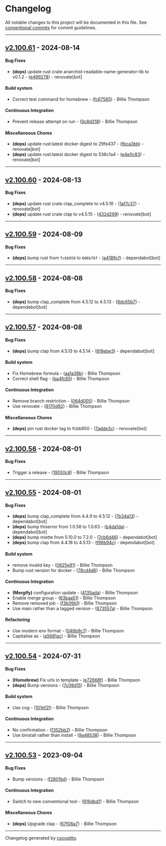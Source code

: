 # Changelog
All notable changes to this project will be documented in this file. See [conventional commits](https://www.conventionalcommits.org/) for commit guidelines.

- - -
## [v2.100.61](https://github.com/PurpleBooth/readable-name-generator/compare/e4e0c83027e7218f736128e203fa1606f46bcf7b..v2.100.61) - 2024-08-14
#### Bug Fixes
- **(deps)** update rust crate anarchist-readable-name-generator-lib to v0.1.2 - ([e499278](https://github.com/PurpleBooth/readable-name-generator/commit/e49927834d6449ba56e429eb2af9189ecf1c80a1)) - renovate[bot]
#### Build system
- Correct test command for homebrew - ([fc67565](https://github.com/PurpleBooth/readable-name-generator/commit/fc6756521c6eab7f4fd81ec05fe83e3e670ce03c)) - Billie Thompson
#### Continuous Integration
- Prevent release attempt on run - ([0c8d318](https://github.com/PurpleBooth/readable-name-generator/commit/0c8d31826cc11d5c76f71f1cc5e3f8e5c4fc36d0)) - Billie Thompson
#### Miscellaneous Chores
- **(deps)** update rust:latest docker digest to 29fe437 - ([fbca3bb](https://github.com/PurpleBooth/readable-name-generator/commit/fbca3bb692f16e37a2000c329cea9155a54c2fc3)) - renovate[bot]
- **(deps)** update rust:latest docker digest to 536c1a4 - ([e4e0c83](https://github.com/PurpleBooth/readable-name-generator/commit/e4e0c83027e7218f736128e203fa1606f46bcf7b)) - renovate[bot]

- - -

## [v2.100.60](https://github.com/PurpleBooth/readable-name-generator/compare/432d2997dc4312eedd6e9684f174e964dbf1e914..v2.100.60) - 2024-08-13
#### Bug Fixes
- **(deps)** update rust crate clap_complete to v4.5.16 - ([1af7c37](https://github.com/PurpleBooth/readable-name-generator/commit/1af7c3776e691a7dbc8eaef76d5490f2fbc822e6)) - renovate[bot]
- **(deps)** update rust crate clap to v4.5.15 - ([432d299](https://github.com/PurpleBooth/readable-name-generator/commit/432d2997dc4312eedd6e9684f174e964dbf1e914)) - renovate[bot]

- - -

## [v2.100.59](https://github.com/PurpleBooth/readable-name-generator/compare/a4189cf465e29f36ab3d47ef5df753ed5d0cb2a9..v2.100.59) - 2024-08-09
#### Bug Fixes
- **(deps)** bump rust from `fcbb950` to `606b76f` - ([a4189cf](https://github.com/PurpleBooth/readable-name-generator/commit/a4189cf465e29f36ab3d47ef5df753ed5d0cb2a9)) - dependabot[bot]

- - -

## [v2.100.58](https://github.com/PurpleBooth/readable-name-generator/compare/9dc65b77f048105584e4281c382e36f90c51ec33..v2.100.58) - 2024-08-08
#### Bug Fixes
- **(deps)** bump clap_complete from 4.5.12 to 4.5.13 - ([9dc65b7](https://github.com/PurpleBooth/readable-name-generator/commit/9dc65b77f048105584e4281c382e36f90c51ec33)) - dependabot[bot]

- - -

## [v2.100.57](https://github.com/PurpleBooth/readable-name-generator/compare/8170d92f962fc75387a6f0ecbb29abd64f8c0d24..v2.100.57) - 2024-08-08
#### Bug Fixes
- **(deps)** bump clap from 4.5.13 to 4.5.14 - ([6f8ebe3](https://github.com/PurpleBooth/readable-name-generator/commit/6f8ebe31f4c934424e87f1bae1059994cd9cd1e6)) - dependabot[bot]
#### Build system
- Fix Homebrew formula - ([aa1a38b](https://github.com/PurpleBooth/readable-name-generator/commit/aa1a38b335b175dc538fb2e2b63ab12bb43157f5)) - Billie Thompson
- Correct shell flag - ([ba4fc65](https://github.com/PurpleBooth/readable-name-generator/commit/ba4fc6542c790cd29baab5beaa4d722a862f11f7)) - Billie Thompson
#### Continuous Integration
- Remove branch restriction - ([064d005](https://github.com/PurpleBooth/readable-name-generator/commit/064d005119e2166d2b8bdece2e88d3f185684106)) - Billie Thompson
- Use renovate - ([8170d92](https://github.com/PurpleBooth/readable-name-generator/commit/8170d92f962fc75387a6f0ecbb29abd64f8c0d24)) - Billie Thompson
#### Miscellaneous Chores
- **(deps)** pin rust docker tag to fcbb950 - ([7adde3c](https://github.com/PurpleBooth/readable-name-generator/commit/7adde3cb44dc780ce042c95eb7d68f6029ae2089)) - renovate[bot]

- - -

## [v2.100.56](https://github.com/PurpleBooth/readable-name-generator/compare/19550c8b81b92133d724a837dc7f28fd075f422e..v2.100.56) - 2024-08-01
#### Bug Fixes
- Trigger a release - ([19550c8](https://github.com/PurpleBooth/readable-name-generator/commit/19550c8b81b92133d724a837dc7f28fd075f422e)) - Billie Thompson

- - -

## [v2.100.55](https://github.com/PurpleBooth/readable-name-generator/compare/873557a0eeeb7d18536faf040840a52ee94024a1..v2.100.55) - 2024-08-01
#### Bug Fixes
- **(deps)** bump clap_complete from 4.4.9 to 4.5.12 - ([7b34a13](https://github.com/PurpleBooth/readable-name-generator/commit/7b34a133930ed0d791152dd59029e5957de07320)) - dependabot[bot]
- **(deps)** bump thiserror from 1.0.56 to 1.0.63 - ([b4da1da](https://github.com/PurpleBooth/readable-name-generator/commit/b4da1da217dbc601ea7ea6796ea30a06bbcc2dc8)) - dependabot[bot]
- **(deps)** bump miette from 5.10.0 to 7.2.0 - ([7cb6d46](https://github.com/PurpleBooth/readable-name-generator/commit/7cb6d46f5c42a3debc0c8b2efcc82bedda847a4b)) - dependabot[bot]
- **(deps)** bump clap from 4.4.18 to 4.5.13 - ([f96b94c](https://github.com/PurpleBooth/readable-name-generator/commit/f96b94c341cbd1921786aef0a5b2dc55e0d0e4ab)) - dependabot[bot]
#### Build system
- remove invalid key - ([0625e91](https://github.com/PurpleBooth/readable-name-generator/commit/0625e9146eabd3d3d6147d4de41493b374bef09e)) - Billie Thompson
- Bump rust version for docker - ([78cd4d6](https://github.com/PurpleBooth/readable-name-generator/commit/78cd4d6c36ef1cea3b1ea1e90804a4982545958d)) - Billie Thompson
#### Continuous Integration
- **(Mergify)** configuration update - ([4135ada](https://github.com/PurpleBooth/readable-name-generator/commit/4135ada508f24d89da626cd36ea5e9c3be13a758)) - Billie Thompson
- Enable merge group - ([63baa51](https://github.com/PurpleBooth/readable-name-generator/commit/63baa51ceafd423e3cbe2f6380f8a03fce7a5057)) - Billie Thompson
- Remove removed job - ([f3b09b1](https://github.com/PurpleBooth/readable-name-generator/commit/f3b09b1026613feda2cacc2afefc65dd55fa7ded)) - Billie Thompson
- Use main rather than a tagged version - ([873557a](https://github.com/PurpleBooth/readable-name-generator/commit/873557a0eeeb7d18536faf040840a52ee94024a1)) - Billie Thompson
#### Refactoring
- Use modern env format - ([046b9c7](https://github.com/PurpleBooth/readable-name-generator/commit/046b9c7efa03a874ab45cd889b6a1d8e61145bf8)) - Billie Thompson
- Capitalise as - ([a5681ac](https://github.com/PurpleBooth/readable-name-generator/commit/a5681ac3686ade4361dbe8ea168216eca8410781)) - Billie Thompson

- - -

## [v2.100.54](https://github.com/PurpleBooth/readable-name-generator/compare/e72668f07d1f0427d9920dd9a76dd7d2964855cd..v2.100.54) - 2024-07-31
#### Bug Fixes
- **(Homebrew)** Fix urls in template - ([e72668f](https://github.com/PurpleBooth/readable-name-generator/commit/e72668f07d1f0427d9920dd9a76dd7d2964855cd)) - Billie Thompson
- **(deps)** Bump versions - ([7c09d15](https://github.com/PurpleBooth/readable-name-generator/commit/7c09d1556472415552373fa96ae1b6cce1dbe7ee)) - Billie Thompson
#### Build system
- Use cog - ([101ef2f](https://github.com/PurpleBooth/readable-name-generator/commit/101ef2f0906fbf419fdf12074eb5e8c2370002e5)) - Billie Thompson
#### Continuous Integration
- No confirmation - ([f352bb2](https://github.com/PurpleBooth/readable-name-generator/commit/f352bb2b1a11576df0327be84ead4386564afd4e)) - Billie Thompson
- Use binstall rather than install - ([9a48538](https://github.com/PurpleBooth/readable-name-generator/commit/9a48538e64d6df86b37f7de233dc1682c2ff7dd3)) - Billie Thompson

- - -

## [v2.100.53](https://github.com/PurpleBooth/readable-name-generator/compare/v2.100.52..v2.100.53) - 2023-09-04
#### Bug Fixes
- Bump versions - ([f2801bd](https://github.com/PurpleBooth/readable-name-generator/commit/f2801bd9a4dc1cf08e9d5397f58abef9443261f1)) - Billie Thompson
#### Continuous Integration
- Switch to new conventional tool - ([916dbd1](https://github.com/PurpleBooth/readable-name-generator/commit/916dbd104e86d3ed91fda80d637f68b8d721b7b6)) - Billie Thompson
#### Miscellaneous Chores
- **(deps)** Upgrade clap - ([67f08a7](https://github.com/PurpleBooth/readable-name-generator/commit/67f08a7fda01739c6893b0a3c6dc190c6d17d1b9)) - Billie Thompson

- - -

Changelog generated by [cocogitto](https://github.com/cocogitto/cocogitto).